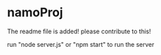 # namoProj

The readme file is added! please contribute to this!

run "node server.js" or "npm start" to run the server
